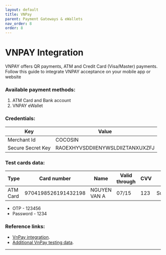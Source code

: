 ```yaml
---
layout: default
title: VNPay
parent: Payment Gateways & eWallets
nav_order: 8
order: 8
---
```


# VNPAY Integration
VNPAY offers QR payments, ATM and Credit Card (Visa/Master) payments. Follow this guide to integrate VNPAY acceptance on your mobile app or website

### Available payment methods:
1. ATM Card and Bank account
2. VNPAY eWallet

### Credentials:

|      Key            |              Value               |
| ------------------- | -------------------------------- |
| Merchant Id         | COCOSIN                          |
| Secure Secret Key   | RAOEXHYVSDDIIENYWSLDIIZTANXUXZFJ |

### Test cards data:

| Type |  Card number   |   Name   | Valid through |   CVV   | Status  |
| ----|------------ | -------- | ------------- |-------- | ------- |
| ATM Card| 9704198526191432198 | NGUYEN VAN A     | 07/15 |   123    | Successful|

- OTP - 123456
- Password - 1234

### Reference links:

- [VnPay integration](https://sandbox.vnpayment.vn/apis/docs/gioi-thieu/).
- [Additional VnPay testing data](https://github.com/naustudio/node-vn-payments/blob/master/CONTRIBUTING.md).

---
